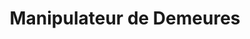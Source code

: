 ---
title: "Manipulateur de Demeures"
url: /saint-germain-en-laye/manipulateur-de-demeures/
shop: décoration intérieure
---